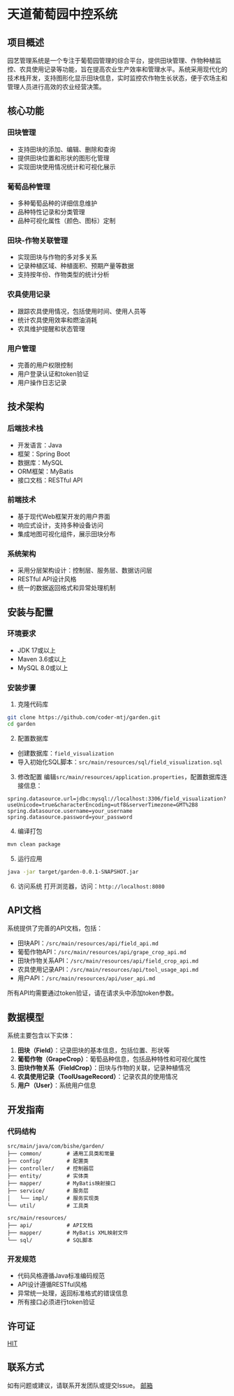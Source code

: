 # 天道葡萄园中控系统

## 项目概述

园艺管理系统是一个专注于葡萄园管理的综合平台，提供田块管理、作物种植监控、农具使用记录等功能，旨在提高农业生产效率和管理水平。系统采用现代化的技术栈开发，支持图形化显示田块信息，实时监控农作物生长状态，便于农场主和管理人员进行高效的农业经营决策。

## 核心功能

### 田块管理
- 支持田块的添加、编辑、删除和查询
- 提供田块位置和形状的图形化管理
- 实现田块使用情况统计和可视化展示

### 葡萄品种管理
- 多种葡萄品种的详细信息维护
- 品种特性记录和分类管理
- 品种可视化属性（颜色、图标）定制

### 田块-作物关联管理
- 实现田块与作物的多对多关系
- 记录种植区域、种植面积、预期产量等数据
- 支持按年份、作物类型的统计分析

### 农具使用记录
- 跟踪农具使用情况，包括使用时间、使用人员等
- 统计农具使用效率和燃油消耗
- 农具维护提醒和状态管理

### 用户管理
- 完善的用户权限控制
- 用户登录认证和token验证
- 用户操作日志记录

## 技术架构

### 后端技术栈
- 开发语言：Java
- 框架：Spring Boot
- 数据库：MySQL
- ORM框架：MyBatis
- 接口文档：RESTful API

### 前端技术
- 基于现代Web框架开发的用户界面
- 响应式设计，支持多种设备访问
- 集成地图可视化组件，展示田块分布

### 系统架构
- 采用分层架构设计：控制层、服务层、数据访问层
- RESTful API设计风格
- 统一的数据返回格式和异常处理机制

## 安装与配置

### 环境要求
- JDK 17或以上
- Maven 3.6或以上
- MySQL 8.0或以上

### 安装步骤

1. 克隆代码库
```bash
git clone https://github.com/coder-mtj/garden.git
cd garden
```

2. 配置数据库
- 创建数据库：`field_visualization`
- 导入初始化SQL脚本：`src/main/resources/sql/field_visualization.sql`

3. 修改配置
编辑`src/main/resources/application.properties`，配置数据库连接信息：
```properties
spring.datasource.url=jdbc:mysql://localhost:3306/field_visualization?useUnicode=true&characterEncoding=utf8&serverTimezone=GMT%2B8
spring.datasource.username=your_username
spring.datasource.password=your_password
```

4. 编译打包
```bash
mvn clean package
```

5. 运行应用
```bash
java -jar target/garden-0.0.1-SNAPSHOT.jar
```

6. 访问系统
打开浏览器，访问：`http://localhost:8080`

## API文档

系统提供了完善的API文档，包括：

- 田块API：`/src/main/resources/api/field_api.md`
- 葡萄作物API：`/src/main/resources/api/grape_crop_api.md`
- 田块作物关系API：`/src/main/resources/api/field_crop_api.md`
- 农具使用记录API：`/src/main/resources/api/tool_usage_api.md`
- 用户API：`/src/main/resources/api/user_api.md`

所有API均需要通过token验证，请在请求头中添加token参数。

## 数据模型

系统主要包含以下实体：

1. **田块（Field）**：记录田块的基本信息，包括位置、形状等
2. **葡萄作物（GrapeCrop）**：葡萄品种信息，包括品种特性和可视化属性
3. **田块作物关系（FieldCrop）**：田块与作物的关联，记录种植情况
4. **农具使用记录（ToolUsageRecord）**：记录农具的使用情况
5. **用户（User）**：系统用户信息

## 开发指南

### 代码结构
```
src/main/java/com/bishe/garden/
├── common/        # 通用工具类和常量
├── config/        # 配置类
├── controller/    # 控制器层
├── entity/        # 实体类
├── mapper/        # MyBatis映射接口
├── service/       # 服务层
│   └── impl/      # 服务实现类
└── util/          # 工具类

src/main/resources/
├── api/           # API文档
├── mapper/        # MyBatis XML映射文件
└── sql/           # SQL脚本
```

### 开发规范
- 代码风格遵循Java标准编码规范
- API设计遵循RESTful风格
- 异常统一处理，返回标准格式的错误信息
- 所有接口必须进行token验证

## 许可证

[HIT](License)

## 联系方式

如有问题或建议，请联系开发团队或提交Issue。 
[邮箱](mtj295152@gmail.com)
